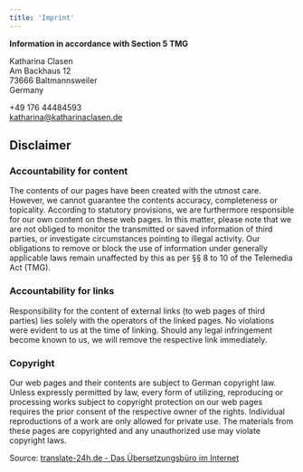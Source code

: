 ```yaml
---
title: 'Imprint'
---
```


**Information in accordance with Section 5 TMG**

Katharina Clasen  
Am Backhaus 12  
73666 Baltmannsweiler  
Germany

+49 176 44484593  
katharina@katharinaclasen.de

## Disclaimer

### Accountability for content

The contents of our pages have been created with the utmost care. However, we cannot guarantee the contents accuracy, completeness or topicality. According to statutory provisions, we are furthermore responsible for our own content on these web pages. In this matter, please note that we are not obliged to monitor the transmitted or saved information of third parties, or investigate circumstances pointing to illegal activity. Our obligations to remove or block the use of information under generally applicable laws remain unaffected by this as per §§ 8 to 10 of the Telemedia Act (TMG).

### Accountability for links

Responsibility for the content of external links (to web pages of third parties) lies solely with the operators of the linked pages. No violations were evident to us at the time of linking. Should any legal infringement become known to us, we will remove the respective link immediately.

### Copyright

Our web pages and their contents are subject to German copyright law. Unless expressly permitted by law, every form of utilizing, reproducing or processing works subject to copyright protection on our web pages requires the prior consent of the respective owner of the rights. Individual reproductions of a work are only allowed for private use. The materials from these pages are copyrighted and any unauthorized use may violate copyright laws.

Source: [translate-24h.de - Das Übersetzungsbüro im Internet](https://translate-24h.de)
